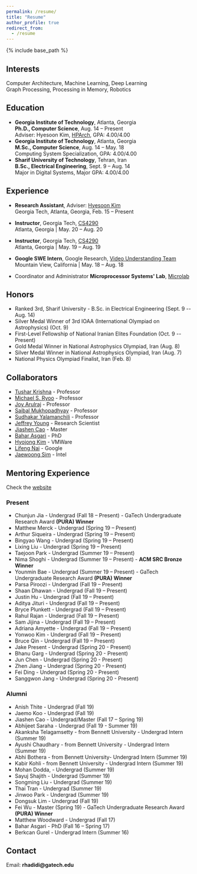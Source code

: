 ```yaml
---
permalink: /resume/
title: "Resume"
author_profile: true
redirect_from:
  - /resume
---
```


{% include base_path %}

## Interests
Computer Architecture, Machine Learning,  Deep Learning  
Graph Processing, Processing in Memory, Robotics    


## Education
* __Georgia Institute of Technology__, Atlanta, Georgia  
__Ph.D., Computer Science__, Aug. 14 – Present  
Adviser: Hyesoon Kim, [HPArch](http://comparch.gatech.edu/hparch/), GPA: 4.00/4.00
* __Georgia Institute of Technology__, Atlanta, Georgia  
__M.Sc., Computer Science__, Aug. 14 – May. 18  
Computing System Specialization, GPA: 4.00/4.00
* __Sharif University of Technology__, Tehran, Iran  
__B.Sc., Electrical Engineering__, Sept. 9 – Aug. 14  
Major in Digital Systems, Major GPA: 4.00/4.00

## Experience
* __Research Assistant__, Adviser: [Hyesoon Kim](https://www.cc.gatech.edu/~hyesoon/)  
Georgia Tech, Atlanta, Georgia,  Feb. 15 – Present

* __Instructor__, Georgia Tech, [CS4290](https://www.cc.gatech.edu/~rhadidi6/cs4290-2020/index.html)  
Atlanta, Georgia | May. 20 – Aug. 20

* __Instructor__, Georgia Tech, [CS4290](https://www.cc.gatech.edu/~rhadidi6/cs4290/index.html)  
Atlanta, Georgia | May. 19 – Aug. 19

* __Google SWE Intern__, Google Research, [Video Understanding Team](https://research.google.com/youtube8m/people.html)  
Mountain View, California | May. 18 – Aug. 18

* Coordinator and Administrator __Microprocessor Systems' Lab__, [Microlab](http://microlab.ee.sharif.ir)


## Honors
* Ranked 3rd, Sharif University - B.Sc. in Electrical Engineering  (Sept. 9 -- Aug. 14)
* Silver Medal Winner of 3rd IOAA (International Olympiad on Astrophysics) (Oct. 9)
* First-Level Fellowship of National Iranian Elites Foundation (Oct. 9 -- Present)
* Gold Medal Winner in National Astrophysics Olympiad, Iran (Aug. 8)
* Silver Medal Winner in National Astrophysics Olympiad, Iran (Aug. 7)
* National Physics Olympiad Finalist, Iran (Feb. 8)

## Collaborators
 * [Tushar Krishna](https://tusharkrishna.ece.gatech.edu/) - Professor
 * [Michael S. Ryoo](http://michaelryoo.com/) - Professor
 * [Joy Arulraj](https://www.cc.gatech.edu/~jarulraj/) - Professor
 * [Saibal Mukhopadhyay](https://www.ece.gatech.edu/faculty-staff-directory/saibal-mukhopadhyay) - Professor
 * [Sudhakar Yalamanchili](https://sudha-curr.ece.gatech.edu/) - Professor
 * [Jeffrey Young](https://www.cc.gatech.edu/~jyoung9/) - Research Scientist
 * [Jiashen Cao](https://jiashenc.github.io/) - Master
 * [Bahar Asgari](https://www.prism.gatech.edu/~basgari3/) - PhD
 * [Hyojong Kim](https://hyojongk.github.io/) - VMWare
 * [Lifeng Nai](http://nailifeng.org/) - Google
 * [Jaewoong Sim](https://jaewoong.org/) - Intel



## Mentoring Experience
Check the [website](http://comparch.gatech.edu/hparch/undergraduate_research/)

### Present
 * Chunjun Jia - Undergrad (Fall 18 – Present) - GaTech Undergraduate Research Award __(PURA) Winner__
 * Matthew Merck - Undergrad (Spring 19 – Present)
 * Arthur Siqueira - Undergrad (Spring 19 – Present)
 * Bingyao Wang - Undergrad (Spring 19 – Present)
 * Lixing Liu - Undergrad (Spring 19 – Present)
 * Taejoon Park - Undergrad (Summer 19 – Present)
 * Nima Shoghi - Undergrad (Summer 19 – Present) - __ACM SRC Bronze Winner__
 * Younmin Bae - Undergrad (Summer 19 – Present) - GaTech Undergraduate Research Award __(PURA) Winner__
 * Parsa Piroozi - Undergrad (Fall 19 – Present)
 * Shaan Dhawan - Undergrad (Fall 19 – Present)
 * Justin Hu - Undergrad (Fall 19 – Present)
 * Aditya Jituri - Undergrad (Fall 19 – Present)
 * Bryce Plunkett - Undergrad (Fall 19 – Present)
 * Rahul Rajan - Undergrad (Fall 19 – Present)
 * Sam Jijina - Undergrad (Fall 19 – Present)
 * Adriana Amyette - Undergrad (Fall 19 – Present)
 * Yonwoo Kim - Undergrad (Fall 19 – Present)
 * Bruce Qin - Undergrad (Fall 19 – Present)
 * Jake Present - Undergrad (Spring 20 - Present)
 * Bhanu Garg - Undergrad (Spring 20 - Present)
 * Jun Chen - Undergrad (Spring 20 - Present)
 * Zhen Jiang - Undergrad (Spring 20 - Present)
 * Fei Ding - Undergrad (Spring 20 - Present)
 * Sanggwon Jang - Undergrad (Spring 20 - Present)


### Alumni
 * Anish Thite - Undergrad (Fall 19)
 * Jaemo Koo - Undergrad (Fall 19)
 * Jiashen Cao - Undergrad/Master (Fall 17 – Spring 19)
 * Abhijeet Saraha - Undergrad (Fall 19 - Summer 19)
 * Akanksha Telagamsetty - from Bennett University - Undergrad Intern (Summer 19)
 * Ayushi Chaudhary - from Bennett University - Undergrad Intern (Summer 19)
 * Abhi Bothera - from Bennett University- Undergrad Intern (Summer 19)  
 * Kabir Kohli - from Bennett University - Undergrad Intern (Summer 19)
 * Mohan Dodda, - Undergrad (Summer 19)
 * Sayuj Shajith - Undergrad (Summer 19)
 * Songming Liu - Undergrad (Summer 19)
 * Thai Tran - Undergrad (Summer 19)
 * Jinwoo Park - Undergrad (Summer 19)
 * Dongsuk Lim - Undergrad (Fall 19)
 * Fei Wu - Master (Spring 19) - GaTech Undergraduate Research Award __(PURA) Winner__
 * Matthew Woodward - Undergrad (Fall 17)
 * Bahar Asgari - PhD (Fall 16 – Spring 17)
 * Berkcan Gurel - Undergrad Intern (Summer 16)

## Contact
Email: __rhadidi@gatech.edu__
